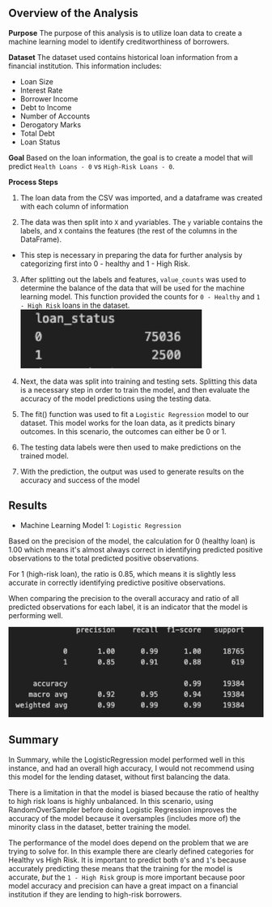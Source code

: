## Overview of the Analysis

**Purpose**
The purpose of this analysis is to utilize loan data to create a machine learning model to identify creditworthiness of borrowers. 

**Dataset**
The dataset used contains historical loan information from a financial institution. This information includes:

  - Loan Size
  - Interest Rate
  - Borrower Income
  - Debt to Income
  - Number of Accounts
  - Derogatory Marks
  - Total Debt
  - Loan Status 


**Goal**
Based on the loan information, the goal is to create a model that will predict `Health Loans - 0` vs `High-Risk Loans - 0`.

**Process Steps**

1. The loan data from the CSV was imported, and a dataframe was created with each column of information

2. The data was then split into `X` and `y`variables. The `y` variable contains the labels, and `X` contains the features (the rest of the columns in the DataFrame).

  - This step is necessary in preparing the data for further analysis by categorizing first into 0 - healthy and 1 - High Risk. 

3. After splitting out the labels and features, `value_counts` was used to determine the balance of the data that will be used for the machine learning model. This function provided the counts for `0 - Healthy` and `1 - High Risk` loans in the dataset.
    ![Alt text](image-1.png)

4. Next, the data was split into training and testing sets. Splitting this data is a necessary step in order to train the model, and then evaluate the accuracy of the model predictions using the testing data. 

5. The fit() function was used to fit a `Logistic Regression` model to our dataset. This model works for the loan data, as it predicts binary outcomes. In this scenario, the outcomes can either be 0 or 1. 

6. The testing data labels were then used to make predictions on the trained model. 

7. With the prediction, the output was used to generate results on the accuracy and success of the model 


## Results

* Machine Learning Model 1: `Logistic Regression`

Based on the precision of the model, the calculation for 0 (healthy loan) is 1.00 which means it's almost always correct in identifying predicted positive observations to the total predicted positive observations.

For 1 (high-risk loan), the ratio is 0.85, which means it is slightly less accurate in correctly identifying predictive positive observations.

When comparing the precision to the overall accuracy and ratio of all predicted observations for each label, it is an indicator that the model is performing well.

  ![Alt text](image-2.png)


## Summary

In Summary, while the LogisticRegression model performed well in this instance, and had an overall high accuracy, I would not recommend using this model for the lending dataset, without first balancing the data.

There is a limitation in that the model is biased because the ratio of healthy to high risk loans is highly unbalanced. In this scenario, using RandomOverSampler before doing Logistic Regression improves the accuracy of the model because it oversamples (includes more of) the minority class in the dataset, better training the model. 

The performance of the model does depend on the problem that we are trying to solve for. In this example there are clearly defined categories for Healthy vs High Risk. It is important to predict both `0`'s and `1`'s because accurately predicting these means that the training for the model is accurate, *but* the `1 - High Risk` group is more important because poor model accuracy and precision can have a great impact on a financial institution if they are lending to high-risk borrowers. 

